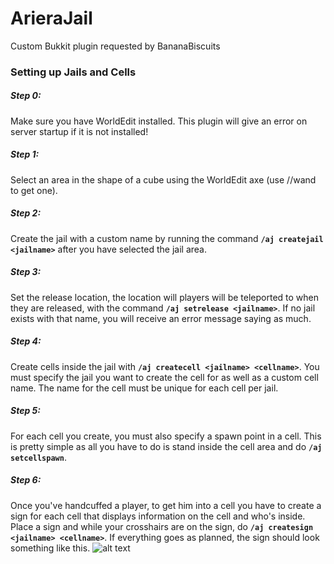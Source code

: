 # ArieraJail
Custom Bukkit plugin requested by BananaBiscuits

### Setting up Jails and Cells
##### Step 0:
Make sure you have WorldEdit installed. This plugin will give an error on server startup if it is not installed!

##### Step 1:
Select an area in the shape of a cube using the WorldEdit axe (use //wand to get one).

##### Step 2:
Create the jail with a custom name by running the command __`/aj createjail <jailname>`__ after you have selected the jail area.

##### Step 3:
Set the release location, the location will players will be teleported to when they are released, with the command __`/aj setrelease <jailname>`__. If no jail exists with that name, you will receive an error message saying as much.

##### Step 4:
Create cells inside the jail with __`/aj createcell <jailname> <cellname>`__. You must specify the jail you want to create the cell for as well as a custom cell name. The name for the cell must be unique for each cell per jail.

##### Step 5:
For each cell you create, you must also specify a spawn point in a cell. This is pretty simple as all you have to do is stand inside the cell area and do __`/aj setcellspawn`__.

##### Step 6:
Once you've handcuffed a player, to get him into a cell you have to create a sign for each cell that displays information on the cell and who's inside. Place a sign and while your crosshairs are on the sign, do __`/aj createsign <jailname> <cellname>`__. If everything goes as planned, the sign should look something like this.
![alt text](http://i.imgur.com/jdZ5Kc3.png "Example Sign")
